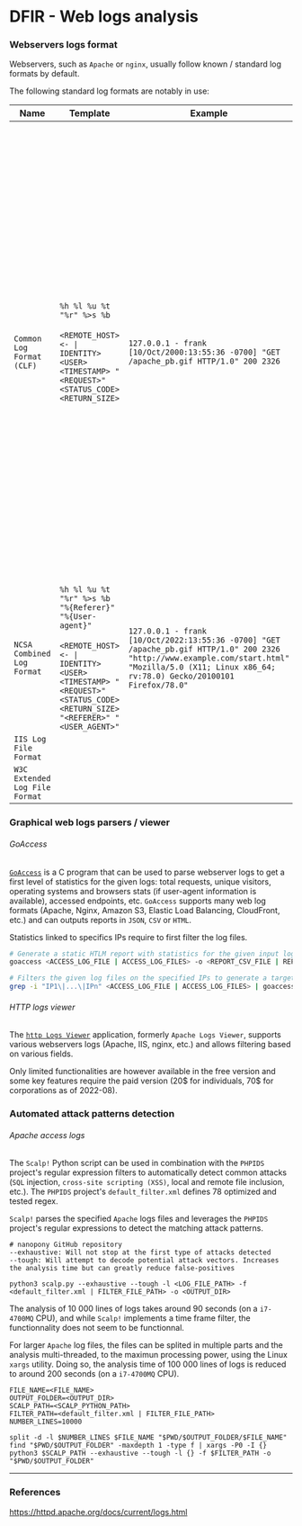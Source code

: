 # DFIR - Web logs analysis

### Webservers logs format

Webservers, such as `Apache` or `nginx`, usually follow known / standard log
formats by default.

The following standard log formats are notably in use:

| Name | Template | Example | Remarks |
|------|----------|---------|-------------|
| `Common Log Format (CLF)` | `%h %l %u %t "%r" %>s %b` <br><br> `<REMOTE_HOST> <- \| IDENTITY> <USER> <TIMESTAMP> "<REQUEST>" <STATUS_CODE> <RETURN_SIZE>` | `127.0.0.1 - frank [10/Oct/2000:13:55:36 -0700] "GET /apache_pb.gif HTTP/1.0" 200 2326` | A `-` indicates that the information is not present. <br><br> The `<IDENTITY>` field is not reliable and will often not be logged. <br><br> The `<USER>` field may not be indicated (`-`) even if the request was identified at a higher level. For instance, `CMS`, such as `WordPress`, may not rely on webserver authentication and can identify users at the application level. In such case, the webserver log, such as `Apache`, will not contain user information while the request was however dully authentified. |
| `NCSA Combined Log Format` | `%h %l %u %t "%r" %>s %b "%{Referer}" "%{User-agent}"` <br><br> `<REMOTE_HOST> <- \| IDENTITY> <USER> <TIMESTAMP> "<REQUEST>" <STATUS_CODE> <RETURN_SIZE> "<REFERER>" "<USER_AGENT>"` | `127.0.0.1 - frank [10/Oct/2022:13:55:36 -0700] "GET /apache_pb.gif HTTP/1.0" 200 2326 "http://www.example.com/start.html" "Mozilla/5.0 (X11; Linux x86_64; rv:78.0) Gecko/20100101 Firefox/78.0"` | Identical to the `Common Log Format (CLF)` format, with the addition of the `Referer` and `User-agent` fields. |
| `IIS Log File Format` | | | |
| `W3C Extended Log File Format` | | | |

### Graphical web logs parsers / viewer

###### GoAccess

[`GoAccess`](https://goaccess.io/) is a C program that can be used to parse
webserver logs to get a first level of statistics for the given logs: total
requests, unique visitors, operating systems and browsers stats (if user-agent
information is available), accessed endpoints, etc. `GoAccess` supports many
web log formats (Apache, Nginx, Amazon S3, Elastic Load Balancing, CloudFront,
etc.) and can outputs reports in `JSON`, `CSV` or `HTML`.

Statistics linked to specifics IPs require to first filter the log files.

```bash
# Generate a static HTLM report with statistics for the given input log file(s).
goaccess <ACCESS_LOG_FILE | ACCESS_LOG_FILES> -o <REPORT_CSV_FILE | REPORT_JSON_FILE | REPORT_HTML_FILE>

# Filters the given log files on the specified IPs to generate a targeted statistics report.
grep -i "IP1\|...\|IPn" <ACCESS_LOG_FILE | ACCESS_LOG_FILES> | goaccess -o <REPORT_CSV_FILE | REPORT_JSON_FILE | REPORT_HTML_FILE>
```

###### HTTP logs viewer

The [`http Logs Viewer`](https://www.apacheviewer.com/) application, formerly
`Apache Logs Viewer`, supports various webservers logs (Apache, IIS, nginx,
etc.) and allows filtering based on various fields.

Only limited functionalities are however available in the free version and
some key features require the paid version (20$ for individuals, 70$ for
corporations as of 2022-08).

### Automated attack patterns detection

###### Apache access logs

The `Scalp!` Python script can be used in combination with the `PHPIDS`
project's regular expression filters to automatically detect common attacks
(`SQL` injection, `cross-site scripting (XSS)`, local and remote file
inclusion, etc.). The `PHPIDS` project's `default_filter.xml` defines 78
optimized and tested regex.

`Scalp!` parses the specified `Apache` logs files and leverages the
`PHPIDS` project's regular expressions to detect the matching attack patterns.

```
# nanopony GitHub repository
--exhaustive: Will not stop at the first type of attacks detected
--tough: Will attempt to decode potential attack vectors. Increases the analysis time but can greatly reduce false-positives

python3 scalp.py --exhaustive --tough -l <LOG_FILE_PATH> -f <default_filter.xml | FILTER_FILE_PATH> -o <OUTPUT_DIR>
```

The analysis of 10 000 lines of logs takes around 90 seconds (on a
`i7-4700MQ` CPU), and while `Scalp!` implements a time frame filter, the
functionnality does not seem to be functionnal.

For larger `Apache` log files, the files can be splited in multiple parts and
the analysis multi-threaded, to the maximun processing power, using the Linux
`xargs` utility. Doing so, the analysis time of 100 000 lines of logs is
reduced to around 200 seconds (on a `i7-4700MQ` CPU).

```
FILE_NAME=<FILE_NAME>
OUTPUT_FOLDER=<OUTPUT_DIR>
SCALP_PATH=<SCALP_PYTHON_PATH>
FILTER_PATH=<default_filter.xml | FILTER_FILE_PATH>
NUMBER_LINES=10000

split -d -l $NUMBER_LINES $FILE_NAME "$PWD/$OUTPUT_FOLDER/$FILE_NAME"
find "$PWD/$OUTPUT_FOLDER" -maxdepth 1 -type f | xargs -P0 -I {} python3 $SCALP_PATH --exhaustive --tough -l {} -f $FILTER_PATH -o "$PWD/$OUTPUT_FOLDER"
```

--------------------------------------------------------------------------------

### References

https://httpd.apache.org/docs/current/logs.html
